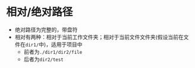 # 相对/绝对路径
- 绝对路径为完整的，带盘符
- 相对有两种：相对于当前工作文件夹；相对于当前文件文件夹(假设当前在文件在`dir1/`中)，适用于项目中
	- 前者为`./dir1/dir2/file`
	- 后者为`dir2/test`